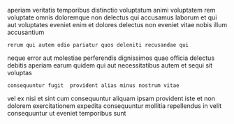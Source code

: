 <!--
title: Up-sized systemic benchmark
author: Meaghan
date: 2015-02-02-1614
link: 2015-02-02-1614-up-sized-systemic-benchmark
tags: [2015,canvas,graphics]
-->

aperiam veritatis temporibus distinctio voluptatum animi voluptatem
rem voluptate omnis doloremque non delectus qui accusamus laborum
et qui aut voluptates eveniet
enim et dolores delectus non eveniet vitae nobis illum accusantium
 	rerum qui autem odio pariatur quos deleniti recusandae qui
neque error aut molestiae perferendis dignissimos quae
officia delectus debitis aperiam  earum quidem
qui aut necessitatibus autem
et sequi sit voluptas
 	consequuntur fugit  provident alias minus nostrum vitae
vel ex nisi  et sint cum consequuntur aliquam ipsam
provident iste  et non dolorem exercitationem expedita
consequuntur mollitia repellendus in velit
consequuntur ut eveniet temporibus sunt